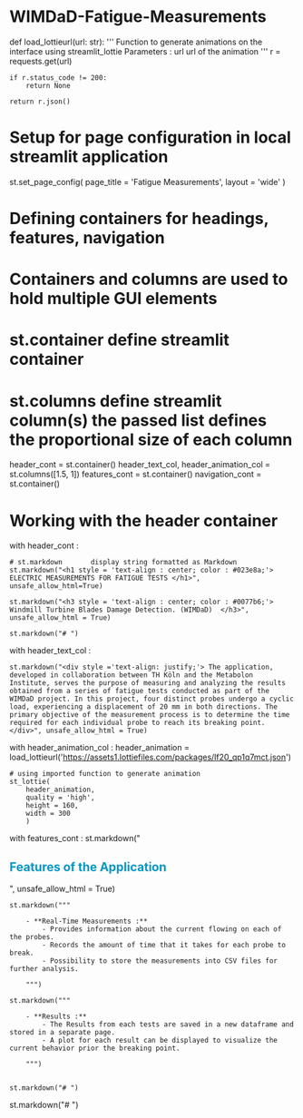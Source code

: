 # WIMDaD-Fatigue-Measurements



def load_lottieurl(url: str):
	'''
	Function to generate animations on the interface using streamlit_lottie
	Parameters :
	url 	url of the animation
	'''
	r = requests.get(url)

	if r.status_code != 200:
		return None

	return r.json()


# Setup for page configuration in local streamlit application
st.set_page_config(
	page_title = 'Fatigue Measurements',
	layout = 'wide'
	)



# Defining containers for headings, features, navigation
# Containers and columns are used to hold multiple GUI elements

# st.container 		define streamlit container
# st.columns		define streamlit column(s)		the passed list defines the proportional size of each column
header_cont = st.container()
header_text_col, header_animation_col = st.columns([1.5, 1])
features_cont = st.container()
navigation_cont = st.container()



# Working with the header container
with header_cont :

	# st.markdown		display string formatted as Markdown
	st.markdown("<h1 style = 'text-align : center; color : #023e8a;'> ELECTRIC MEASUREMENTS FOR FATIGUE TESTS </h1>", unsafe_allow_html=True)

	st.markdown("<h3 style = 'text-align : center; color : #0077b6;'> Windmill Turbine Blades Damage Detection. (WIMDaD)  </h3>", unsafe_allow_html = True)

	st.markdown("# ")



with header_text_col :

	st.markdown("<div style ='text-align: justify;'> The application, developed in collaboration between TH Köln and the Metabolon Institute, serves the purpose of measuring and analyzing the results obtained from a series of fatigue tests conducted as part of the WIMDaD project. In this project, four distinct probes undergo a cyclic load, experiencing a displacement of 20 mm in both directions. The primary objective of the measurement process is to determine the time required for each individual probe to reach its breaking point.</div>", unsafe_allow_html = True)



with header_animation_col :
	header_animation = load_lottieurl('https://assets1.lottiefiles.com/packages/lf20_qp1q7mct.json')

	# using imported function to generate animation
	st_lottie(
		header_animation, 
		quality = 'high',
		height = 160,
		width = 300 	
		)



with features_cont : 
	st.markdown("<h2 style = 'text-align : left; color : #0096c7;'> Features of the Application </h2>", unsafe_allow_html = True)

	st.markdown(""" 

		- **Real-Time Measurements :**
			- Provides information about the current flowing on each of the probes.
			- Records the amount of time that it takes for each probe to break.
			- Possibility to store the measurements into CSV files for further analysis.

		""")

	st.markdown("""

		- **Results :**
			- The Results from each tests are saved in a new dataframe and stored in a separate page.
			- A plot for each result can be displayed to visualize the current behavior prior the breaking point. 

		""")


	st.markdown("# ")



st.markdown("# ")

